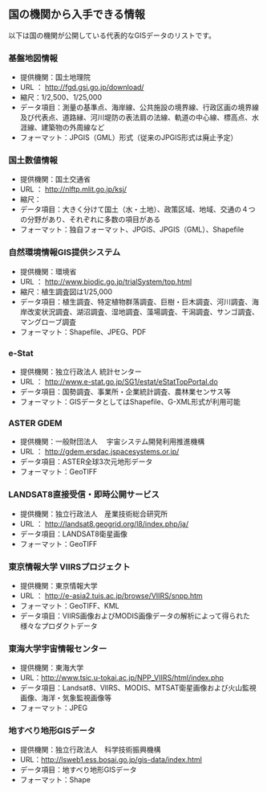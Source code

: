## 国の機関から入手できる情報

以下は国の機関が公開している代表的なGISデータのリストです。


### 基盤地図情報

- 提供機関：国土地理院
- URL ： http://fgd.gsi.go.jp/download/
- 縮尺：1/2,500、1/25,000
- データ項目：測量の基準点、海岸線、公共施設の境界線、行政区画の境界線及び代表点、道路縁、河川堤防の表法肩の法線、軌道の中心線、標高点、水涯線、建築物の外周線など
- フォーマット：JPGIS（GML）形式（従来のJPGIS形式は廃止予定）

### 国土数値情報

- 提供機関：国土交通省
- URL ： http://nlftp.mlit.go.jp/ksj/
- 縮尺：
- データ項目：大きく分けて国土（水・土地）、政策区域、地域、交通の４つの分野があり、それぞれに多数の項目がある
- フォーマット：独自フォーマット、JPGIS、JPGIS（GML）、Shapefile

### 自然環境情報GIS提供システム

- 提供機関：環境省
- URL ： http://www.biodic.go.jp/trialSystem/top.html
- 縮尺：植生調査図は1/25,000
- データ項目：植生調査、特定植物群落調査、巨樹・巨木調査、河川調査、海岸改変状況調査、湖沼調査、湿地調査、藻場調査、干潟調査、サンゴ調査、マングローブ調査
- フォーマット：Shapefile、JPEG、PDF

### e-Stat

- 提供機関：独立行政法人 統計センター
- URL ： http://www.e-stat.go.jp/SG1/estat/eStatTopPortal.do
- データ項目：国勢調査、事業所・企業統計調査、農林業センサス等
- フォーマット：GISデータとしてはShapefile、G-XML形式が利用可能

### ASTER GDEM

- 提供機関：一般財団法人　	宇宙システム開発利用推進機構
- URL ： http://gdem.ersdac.jspacesystems.or.jp/
- データ項目：ASTER全球3次元地形データ 
- フォーマット：GeoTIFF

### LANDSAT8直接受信・即時公開サービス

- 提供機関：独立行政法人　産業技術総合研究所
- URL ： http://landsat8.geogrid.org/l8/index.php/ja/
- データ項目：LANDSAT8衛星画像
- フォーマット：GeoTIFF
 
### 東京情報大学 VIIRSプロジェクト

- 提供機関：東京情報大学
- URL ： http://e-asia2.tuis.ac.jp/browse/VIIRS/snpp.htm
- フォーマット：GeoTIFF、KML
- データ項目：VIIRS画像およびMODIS画像データの解析によって得られた様々なプロダクトデータ

### 東海大学宇宙情報センター

- 提供機関：東海大学
- URL：http://www.tsic.u-tokai.ac.jp/NPP_VIIRS/html/index.php
- データ項目：Landsat8、VIIRS、MODIS、MTSAT衛星画像および火山監視画像、海洋・気象監視画像等
- フォーマット：JPEG

### 地すべり地形GISデータ

- 提供機関：独立行政法人　科学技術振興機構
- URL：http://lsweb1.ess.bosai.go.jp/gis-data/index.html
- データ項目：地すべり地形GISデータ
- フォーマット：Shape




 

